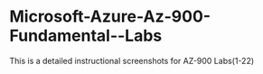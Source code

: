 # Microsoft-Azure-Az-900-Fundamental--Labs
This is a detailed instructional screenshots for AZ-900 Labs(1-22)
